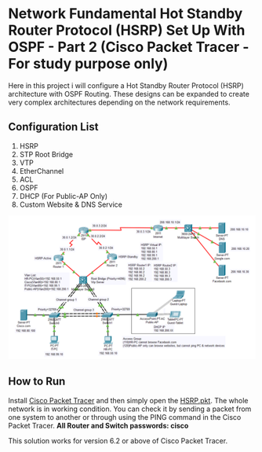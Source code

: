 # Network Fundamental Hot Standby Router Protocol (HSRP) Set Up With OSPF - Part 2 (Cisco Packet Tracer - For study purpose only)
Here in this project i will configure a Hot Standby Router Protocol (HSRP) architecture with OSPF Routing. These designs can be expanded to create very complex architectures depending on the network requirements.

## Configuration List
1. HSRP
2. STP Root Bridge
3. VTP
4. EtherChannel
5. ACL
6. OSPF
7. DHCP (For Public-AP Only)
8. Custom Website & DNS Service

![network design](/hsrp.png)

## How to Run
Install [Cisco Packet Tracer](https://www.netacad.com/courses/packet-tracer) and then simply open the [HSRP.pkt](https://github.com/weixiong15/Network_Fundamental_HSRPv2-With-OSPF-/blob/main/HSRPv2.pkt). The whole network is in working condition. You can check it by sending a packet from one system to another or through using the PING command in the Cisco Packet Tracer.
**All Router and Switch passwords: cisco**

This solution works for version 6.2 or above of Cisco Packet Tracer.
